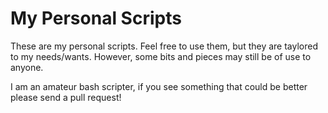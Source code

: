 # My Personal Scripts
These are my personal scripts. Feel free to use them, but they are taylored to my needs/wants. However, some bits and pieces may still be of use to anyone.


I am an amateur bash scripter, if you see something that could be better please send a pull request!

